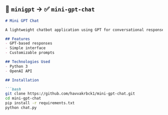 ## 📁 `minigpt` → ✅ `mini-gpt-chat`

```markdown
# Mini GPT Chat

A lightweight chatbot application using GPT for conversational responses.

## Features
- GPT-based responses
- Simple interface
- Customizable prompts

## Technologies Used
- Python 3
- OpenAI API

## Installation

```bash
git clone https://github.com/havvakrbck1/mini-gpt-chat.git
cd mini-gpt-chat
pip install -r requirements.txt
python chat.py
